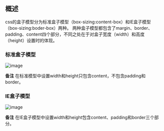 ## 概述
css的盒子模型分为标准盒子模型（box-sizing:content-box）和IE盒子模型（box-sizing:boder-box）两种。
两种盒子模型都包含了margin、border、padding、content四个部分，不同之处在于对盒子宽度（width）和高度（height）设置时的体现。

### 标准盒子模型

![image](https://user-images.githubusercontent.com/13334260/29959195-ca772de0-8f28-11e7-9535-4405e27384ac.png)

**备注**
在标准模型中设置width和height只包含content，不包含padding和border。


### IE盒子模型

![image](https://user-images.githubusercontent.com/13334260/29959207-d62f9f6e-8f28-11e7-8e51-749d2c1b9e81.png)

**备注**
在IE盒子模型中设置width和height包含content、padding和border三个部分。
